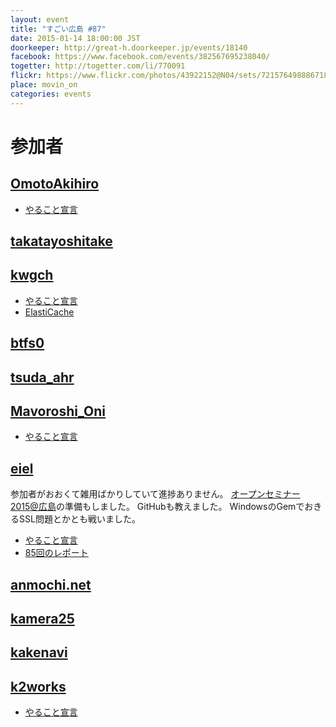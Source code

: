 ```yaml
---
layout: event
title: "すごい広島 #87"
date: 2015-01-14 18:00:00 JST
doorkeeper: http://great-h.doorkeeper.jp/events/18140
facebook: https://www.facebook.com/events/382567695238040/
togetter: http://togetter.com/li/770091
flickr: https://www.flickr.com/photos/43922152@N04/sets/72157649888671828/
place: movin_on
categories: events
---
```


# 参加者


## [OmotoAkihiro](https://github.com/OmotoAkihiro)

* [やること宣言](https://github.com/great-h/great-h.github.io/issues/1483)


## [takatayoshitake](http://twitter.com/takatayoshitake)


## [kwgch](http://twitter.com/ducky19999)

* [やること宣言](https://github.com/great-h/great-h.github.io/issues/1488)
* [ElastiCache](http://kwgch.github.io/blog/2015/01/14/great-h2/)


## [btfs0](http://twitter.com/btfs0)


## [tsuda_ahr](http://twitter.com/tsuda_ahr)


## [Mavoroshi_Oni](http://twitter.com/Mavoroshi_Oni)

* [やること宣言](https://github.com/great-h/great-h.github.io/issues/1479)


## [eiel](https://github.com/eiel)

参加者がおおくて雑用ばかりしていて進捗ありません。
[オープンセミナー2015@広島](http://osh-web.github.io/2015/)の準備もしました。
GitHubも教えました。
WindowsのGemでおきるSSL問題とかとも戦いました。

* [やること宣言](https://github.com/great-h/great-h.github.io/issues/1482)
* [85回のレポート](https://www.facebook.com/great.hiroshima/posts/508698435939473)

## [anmochi.net](https://www.facebook.com/anmochi.net)


## [kamera25](https://github.com/kamera25)


## [kakenavi](http://twitter.com/kakenavi)

## [k2works](https://github.com/k2works)

* [やること宣言](https://github.com/great-h/great-h.github.io/issues/1491)
